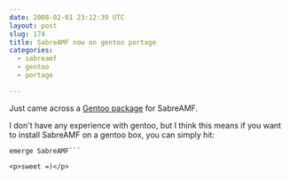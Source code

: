 ```yaml
---
date: 2008-02-01 23:12:39 UTC
layout: post
slug: 174
title: SabreAMF now on gentoo portage
categories:
  - sabreamf
  - gentoo
  - portage

---
```

<p>Just came across a <a href="http://gentoo-portage.com/dev-php5/SabreAMF">Gentoo package</a> for SabreAMF.</p>

<p>I don't have any experience with gentoo, but I think this means if you want to install SabreAMF on a gentoo box, you can simply hit:</p>

```
emerge SabreAMF```

<p>sweet =)</p>